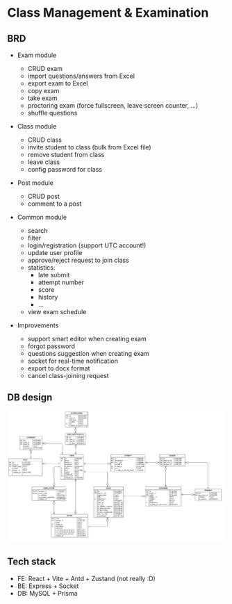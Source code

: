 # Class Management & Examination

## BRD
- Exam module
  - CRUD exam
  - import questions/answers from Excel
  - export exam to Excel
  - copy exam
  - take exam
  - proctoring exam (force fullscreen, leave screen counter, ...)
  - shuffle questions

- Class module
  - CRUD class
  - invite student to class (bulk from Excel file)
  - remove student from class
  - leave class
  - config password for class

- Post module
  - CRUD post
  - comment to a post

- Common module
  - search
  - filter
  - login/registration (support UTC account!)
  - update user profile
  - approve/reject request to join class
  - statistics:
      - late submit
      - attempt number
      - score
      - history
      - ...
  - view exam schedule

- Improvements
  - support smart editor when creating exam
  - forgot password
  - questions suggestion when creating exam
  - socket for real-time notification
  - export to docx format
  - cancel class-joining request

## DB design
![erd](./ERD.png)

## Tech stack
- FE: React + Vite + Antd + Zustand (not really :D)
- BE: Express + Socket
- DB: MySQL + Prisma